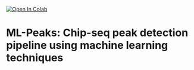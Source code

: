 [![Open In Colab]([https://colab.research.google.com/assets/colab-badge.svg)](https://colab.research.google.com/github/sajadamouei/Peak-detection-chip-seq/blob/main/ML_Peaks.ipynb](https://colab.research.google.com/drive/10_Rrv90U2t_yCte3pG8pqKvA7wSYGxqB?usp=sharing) "Click to open in Colab")


# ML-Peaks: Chip-seq peak detection pipeline using machine learning techniques
